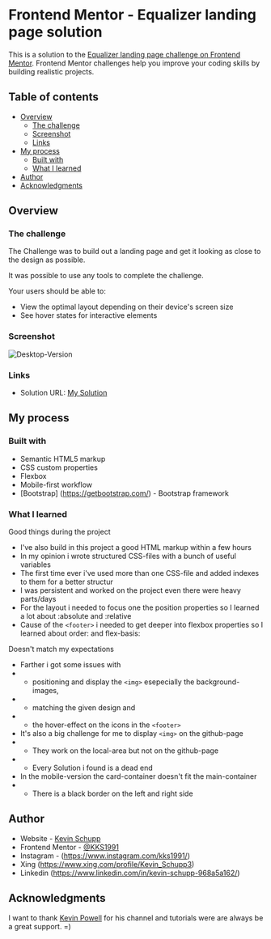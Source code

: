 # Frontend Mentor - Equalizer landing page solution

This is a solution to the [Equalizer landing page challenge on Frontend Mentor](https://www.frontendmentor.io/challenges/equalizer-landing-page-7VJ4gp3DE). Frontend Mentor challenges help you improve your coding skills by building realistic projects.

## Table of contents

- [Overview](#overview)
  - [The challenge](#the-challenge)
  - [Screenshot](#screenshot)
  - [Links](#links)
- [My process](#my-process)
  - [Built with](#built-with)
  - [What I learned](#what-i-learned)
- [Author](#author)
- [Acknowledgments](#acknowledgments)

## Overview

### The challenge

The Challenge was to build out a landing page and get it looking as close to the design as possible.

It was possible to use any tools to complete the challenge.

Your users should be able to:

- View the optimal layout depending on their device's screen size
- See hover states for interactive elements

### Screenshot

![Desktop-Version](/)

### Links

- Solution URL: [My Solution]()

## My process

### Built with

- Semantic HTML5 markup
- CSS custom properties
- Flexbox
- Mobile-first workflow
- [Bootstrap] (https://getbootstrap.com/) - Bootstrap framework

### What I learned

Good things during the project

- I've also build in this project a good HTML markup within a few hours
- In my opinion i wrote structured CSS-files with a bunch of useful variables
- The first time ever i've used more than one CSS-file and added indexes to them for a better structur
- I was persistent and worked on the project even there were heavy parts/days
- For the layout i needed to focus one the position properties so I learned a lot about :absolute and :relative
- Cause of the `<footer>` i needed to get deeper into flexbox properties so I learned about order: and flex-basis:

Doesn't match my expectations

- Farther i got some issues with
- - positioning and display the `<img>` esepecially the background-images,
- - matching the given design and
- - the hover-effect on the icons in the `<footer>`
- It's also a big challenge for me to display `<img>` on the github-page
- - They work on the local-area but not on the github-page
- - Every Solution i found is a dead end
- In the mobile-version the card-container doesn't fit the main-container
- - There is a black border on the left and right side

## Author

- Website - [Kevin Schupp](https://www.kevinschupp.de/)
- Frontend Mentor - [@KKS1991](https://www.frontendmentor.io/profile/KKS1991)
- Instagram - (https://www.instagram.com/kks1991/)
- Xing (https://www.xing.com/profile/Kevin_Schupp3)
- Linkedin (https://www.linkedin.com/in/kevin-schupp-968a5a162/)

## Acknowledgments

I want to thank [Kevin Powell](https://www.youtube.com/kepowob) for his channel and tutorials were are always be a great support. =)
